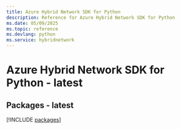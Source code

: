 ```yaml
---
title: Azure Hybrid Network SDK for Python
description: Reference for Azure Hybrid Network SDK for Python
ms.date: 05/09/2025
ms.topic: reference
ms.devlang: python
ms.service: hybridnetwork
---
```

# Azure Hybrid Network SDK for Python - latest
## Packages - latest
[!INCLUDE [packages](hybrid-network-index.md)]